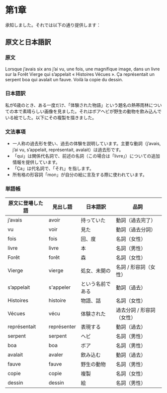 # 第1章

承知しました。それでは以下の通り提供します：

## 原文と日本語訳

### 原文

Lorsque j’avais six ans j’ai vu, une fois, une magnifique image, dans un livre sur la Forêt Vierge qui s’appelait « Histoires Vécues ». Ça représentait un serpent boa qui avalait un fauve. Voilà la copie du dessin.

### 日本語訳

私が6歳のとき、ある一度だけ、「体験された物語」という題名の熱帯雨林についての本で素晴らしい画像を見ました。それはボアヘビが野生の動物を飲み込んでいる絵でした。以下にその複製を描きました。

### 文法事項

- 一人称の過去形を使い、過去の体験を説明しています。主要な動詞（j’avais, j’ai vu, s’appelait, représentait, avalait）は過去形です。
- 「qui」は関係代名詞で、前述の名詞（この場合は「livre」）についての追加情報を提供しています。
- 「Ça」は代名詞で、「それ」を指します。
- 所有格の形容詞「mon」が自分の絵に言及する際に使われています。

### 単語帳

| 原文に登場した語 | 見出し語 | 日本語訳 | 品詞 |
| ----------------- | -------- | -------- | ---- |
| j’avais | avoir | 持っていた | 動詞（過去完了） |
| vu | voir | 見た | 動詞（過去分詞） |
| fois | fois | 回、度 | 名詞（女性） |
| livre | livre | 本 | 名詞（男性） |
| Forêt | forêt | 森 | 名詞（女性） |
| Vierge | vierge | 処女、未開の | 名詞 / 形容詞（女性） |
| s’appelait | s'appeler | という名前である | 動詞（過去） |
| Histoires | histoire | 物語、話 | 名詞（女性） |
| Vécues | vécu | 体験された | 過去分詞 / 形容詞（女性） |
| représentait | représenter | 表現する | 動詞（過去） |
| serpent | serpent | ヘビ | 名詞（男性） |
| boa | boa | ボア | 名詞（男性） |
| avalait | avaler | 飲み込む | 動詞（過去） |
| fauve | fauve | 野生の動物 | 名詞（男性） |
| copie | copie | 複製 | 名詞（女性） |
| dessin | dessin | 絵 | 名詞（男性） |
